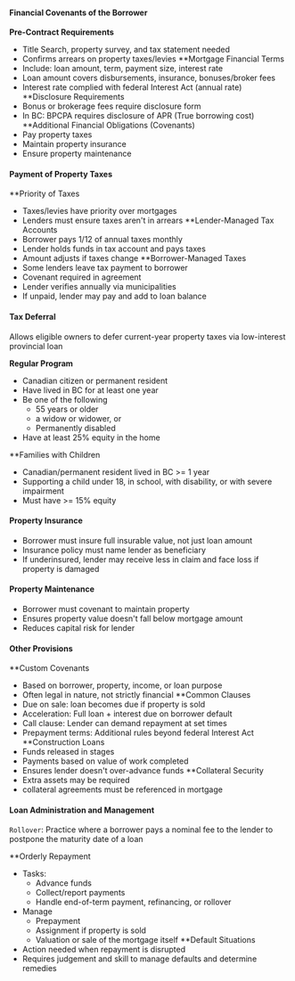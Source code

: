 #### Financial Covenants of the Borrower
**Pre-Contract Requirements**
* Title Search, property survey, and tax statement needed
* Confirms arrears on property taxes/levies
**Mortgage Financial Terms
* Include: loan amount, term, payment size, interest rate
* Loan amount covers disbursements, insurance, bonuses/broker fees
* Interest rate complied with federal Interest Act (annual rate)
**Disclosure Requirements
* Bonus or brokerage fees require disclosure form
* In BC: BPCPA requires disclosure of APR (True borrowing cost)
**Additional Financial Obligations (Covenants)
* Pay property taxes
* Maintain property insurance
* Ensure property maintenance

#### Payment of Property Taxes
**Priority of Taxes
* Taxes/levies have priority over mortgages
* Lenders must ensure taxes aren't in arrears
**Lender-Managed Tax Accounts
* Borrower pays 1/12 of annual taxes monthly
* Lender holds funds in tax account and pays taxes
* Amount adjusts if taxes change
**Borrower-Managed Taxes
* Some lenders leave tax payment to borrower
* Covenant required in agreement
* Lender verifies annually via municipalities
* If unpaid, lender may pay and add to loan balance

#### Tax Deferral
Allows eligible owners to defer current-year property taxes via low-interest provincial loan

**Regular Program**
* Canadian citizen or permanent resident
* Have lived in BC for at least one year
* Be one of the following
	* 55 years or older
	* a widow or widower, or
	* Permanently disabled
* Have at least 25% equity in the home

**Families with Children
* Canadian/permanent resident lived in BC >= 1 year
* Supporting a child under 18, in school, with disability, or with severe impairment
* Must have >= 15% equity

#### Property Insurance
* Borrower must insure full insurable value, not just loan amount
* Insurance policy must name lender as beneficiary
* If underinsured, lender may receive less in claim and face loss if property is damaged

#### Property Maintenance
* Borrower must covenant to maintain property
* Ensures property value doesn't fall below mortgage amount
* Reduces capital risk for lender

#### Other Provisions
**Custom Covenants
* Based on borrower, property, income, or loan purpose
* Often legal in nature, not strictly financial
**Common Clauses
* Due on sale: loan becomes due if property is sold
* Acceleration: Full loan + interest due on borrower default
* Call clause: Lender can demand repayment at set times
* Prepayment terms: Additional rules beyond federal Interest Act
**Construction Loans
* Funds released in stages
* Payments based on value of work completed
* Ensures lender doesn't over-advance funds
**Collateral Security
* Extra assets may be required
* collateral agreements must be referenced in mortgage

#### Loan Administration and Management
`Rollover`: Practice where a borrower pays a nominal fee to the lender to postpone the maturity date of a loan

**Orderly Repayment
* Tasks:
	* Advance funds
	* Collect/report payments
	* Handle end-of-term payment, refinancing, or rollover
* Manage
	* Prepayment
	* Assignment if property is sold
	* Valuation or sale of the mortgage itself
**Default Situations
* Action needed when repayment is disrupted
* Requires judgement and skill to manage defaults and determine remedies
